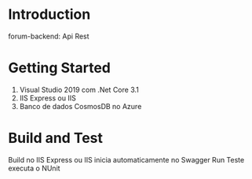 # Introduction 
forum-backend: Api Rest

# Getting Started
1. Visual Studio 2019 com .Net Core 3.1
2. IIS Express ou IIS 
3. Banco de dados CosmosDB no Azure

# Build and Test
Build no IIS Express ou IIS inicia automaticamente no Swagger
Run Teste executa o NUnit
